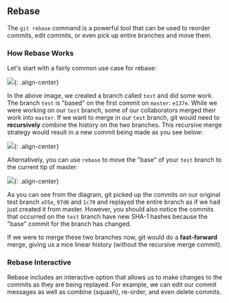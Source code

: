 [//]: # "This is used in the Git Out of Trouble course"

## Rebase

The `git rebase` command is a powerful tool that can be used to reorder commits, edit commits, or even pick up entire branches and move them.

### How Rebase Works

Let's start with a fairly common use case for rebase:

![](/on-demand/images/git-rebase-before.png){: .align-center}

 In the above image, we created a branch called `test` and did some work. The branch `test` is "based" on the first commit on `master`: `e137e`. While we were working on our `test` branch, some of our collaborators merged their work into `master`. If we want to merge in our `test` branch, git would need to **recursively** combine the history on the two branches. This recursive merge strategy would result in a new commit being made as you see below:

 ![](/on-demand/images/git-merge-recursive.png){: .align-center}

 Alternatively, you can use `rebase` to move the "base" of your `test` branch to the current tip of master:

 ![](/on-demand/images/git-rebase-after.png){: .align-center}

 As you can see from the diagram, git picked up the commits on our original test branch `a55e`, `97d6` and `1c70` and replayed the entire branch as if we had just created it from master. However, you should also notice the commits that occurred on the `test` branch have new SHA-1 hashes because the "base" commit for the branch has changed.

 If we were to merge these two branches now, git would do a **fast-forward** merge, giving us a nice linear history (without the recursive merge commit).

 ### Rebase Interactive

 Rebase includes an interactive option that allows us to make changes to the commits as they are being replayed. For example, we can edit our commit messages as well as combine (squash), re-order, and even delete commits.  
